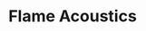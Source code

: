 ---
title: "Flame Acoustics"
position: "Master's Studies"
start_date: 2023-09-01
end_date: 2025-10-31
tags: [Mechanical, CAD]
layout: single
excerpt: "Operated torque, elasticity, and fatigue tests; analyzed warranty parts."
---